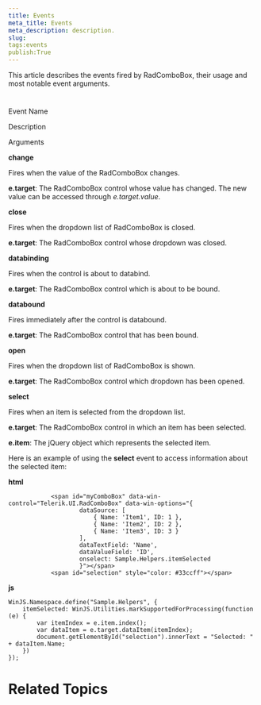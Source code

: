 ```yaml
---
title: Events
meta_title: Events
meta_description: description.
slug: 
tags:events
publish:True
---
```



This article describes the events fired by RadComboBox, their usage and most notable event arguments.

# 

Event Name

Description

Arguments

__change__

Fires when the value of the RadComboBox changes.
						  

__e.target__: The RadComboBox control whose value has changed. The new value can be accessed
							  through *e.target.value*.
						  

__close__

Fires when the dropdown list of RadComboBox is closed.
						  

__e.target__: The RadComboBox control whose dropdown was closed.
						  

__databinding__

Fires when the control is about to databind.
						  

__e.target__: The RadComboBox control which is about to be bound.
						  

__databound__

Fires immediately after the control is databound.
						  

__e.target__: The RadComboBox control that has been bound.
						  

__open__

Fires when the dropdown list of RadComboBox is shown.
						  

__e.target__: The RadComboBox control which dropdown has been opened.
						  

__select__

Fires when an item is selected from the dropdown list.
						  

__e.target__: The RadComboBox control in which an item has been selected.
						  

__e.item__: The jQuery object which represents the selected item.
						  

Here is an example of using the __select__ event to access information about the selected item:
			  


 __html__
    


				<span id="myComboBox" data-win-control="Telerik.UI.RadComboBox" data-win-options="{
						dataSource: [
							{ Name: 'Item1', ID: 1 },
							{ Name: 'Item2', ID: 2 },
							{ Name: 'Item3', ID: 3 }
						],
						dataTextField: 'Name',
						dataValueField: 'ID',
						onselect: Sample.Helpers.itemSelected
						}"></span>
				<span id="selection" style="color: #33ccff"></span>




 __js__
    


	WinJS.Namespace.define("Sample.Helpers", {
		itemSelected: WinJS.Utilities.markSupportedForProcessing(function (e) {
			var itemIndex = e.item.index();
			var dataItem = e.target.dataItem(itemIndex);
			document.getElementById("selection").innerText = "Selected: " + dataItem.Name;
		})
	});



# Related Topics
